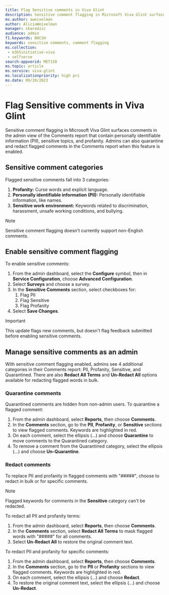 ```yaml
---
title: Flag Sensitive comments in Viva Glint
description: Sensitive comment flagging in Microsoft Viva Glint surfaces comments in the admin view of the Comments report that contain personally identifiable information (PII), sensitive topics, and profanity.
ms.author: aweixelman
author: AliciaWeixelman
manager: skaradzic
audience: admin
f1.keywords: NOCSH
keywords: sensitive comments, comment flagging
ms.collection: 
 - m365initiative-viva
 - selfserve
search-appverid: MET150
ms.topic: article
ms.service: viva-glint
ms.localizationpriority: high pri
ms.date: 09/20/2023
---
```


# Flag Sensitive comments in Viva Glint

Sensitive comment flagging in Microsoft Viva Glint surfaces comments in the admin view of the Comments report that contain personally identifiable information (PII), sensitive topics, and profanity. Admins can also quarantine and redact flagged comments in the Comments report when this feature is enabled.

## Sensitive comment categories

Flagged sensitive comments fall into 3 categories:

1. **Profanity:** Curse words and explicit language.
1. **Personally identifiable information (PII):** Personally identifiable information, like names.
1. **Sensitive work environment:** Keywords related to discrimination, harassment, unsafe working conditions, and bullying.

> [!NOTE]
> Sensitive comment flagging doesn't currently support non-English comments. 

## Enable sensitive comment flagging

To enable sensitive comments:

1. From the admin dashboard, select the **Configure** symbol, then in **Service Configuration**, choose **Advanced Configuration**.
1. Select **Surveys** and choose a survey.
1. In the **Sensitive Comments** section, select checkboxes for:
   1. Flag PII
   1. Flag Sensitive
   1. Flag Profanity
1. Select **Save Changes**.

> [!IMPORTANT]
> This update flags new comments, but doesn't flag feedback submitted before enabling sensitive comments.

## Manage sensitive comments as an admin

With sensitive comment flagging enabled, admins see 4 additional categories in their Comments report: PII, Profanity, Sensitive, and Quarantined. There are also **Redact All Terms** and **Un-Redact All** options available for redacting flagged words in bulk.

### Quarantine comments

Quarantined comments are hidden from non-admin users. To quarantine a flagged comment:

1. From the admin dashboard, select **Reports**, then choose **Comments**.
1. In the **Comments** section, go to the **PII**, **Profanity**, or **Sensitive** sections to view flagged comments. Keywords are highlighted in red.
1. On each comment, select the ellipsis (...) and choose **Quarantine** to move comments to the Quarantined category.
1. To remove a comment from the Quarantined category, select the ellipsis (...) and choose **Un-Quarantine**.

### Redact comments

To replace PII and profanity in flagged comments with "#####", choose to redact in bulk or for specific comments.

> [!NOTE]
> Flagged keywords for comments in the **Sensitive** category can't be redacted.

To redact all PII and profanity terms:

1. From the admin dashboard, select **Reports**, then choose **Comments**.
1. In the **Comments** section, select **Redact All Terms** to mask flagged words with "#####" for all comments.
1. Select **Un-Redact All** to restore the original comment text.

To redact PII and profanity for specific comments:

1. From the admin dashboard, select **Reports**, then choose **Comments**.
1. In the **Comments** section, go to the **PII** or **Profanity** sections to view flagged comments. Keywords are highlighted in red.
1. On each comment, select the ellipsis (...) and choose **Redact**.
1. To restore the original comment text, select the ellipsis (...) and choose **Un-Redact**.
